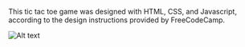 This tic tac toe game was designed with HTML, CSS, and Javascript, according to the design instructions provided by FreeCodeCamp.

![Alt text](https://giphy.com/gifs/4YdE3qCf4J3eo "Tic Tac Toe")
